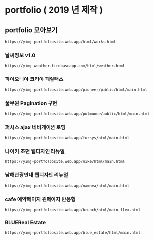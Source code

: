 # portfolio ( 2019 년 제작 )

## portfolio 모아보기
```url
https://yimj-portfoliosite.web.app/html/works.html
```

### 날씨정보 v1.0
```url
https://yimj-weather.firebaseapp.com/html/weather.html
```
### 파이오니아 코리아 패럴랙스
```url
https://yimj-portfoliosite.web.app/pioneer/public/html/main.html
```
### 풀무원 Pagination 구현
```url
https://yimj-portfoliosite.web.app/pulmuone/public/html/main.html
```
### 퍼시스 ajax 네비게이션 로딩
```url
https://yimj-portfoliosite.web.app/fursys/html/main.html
```
### 나이키 조던 웹디자인 리뉴얼
```url
https://yimj-portfoliosite.web.app/nike/html/main.html
```
### 남해관광안내 웹디자인 리뉴얼
```url
https://yimj-portfoliosite.web.app/namhea/html/main.html
```
### cafe 예약페이지 원페이지 반응형
```url
https://yimj-portfoliosite.web.app/brunch/html/main_flex.html
```
### BLUEReal Estate
```url
https://yimj-portfoliosite.web.app/blue_estate/html/main.html
```
